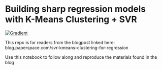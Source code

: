 # Building sharp regression models with K-Means Clustering + SVR

[![Gradient](https://assets.paperspace.io/img/gradient-badge.svg)](https://console.paperspace.com/ml-showcase/notebook/rc67u9y80crj7ym?file=Machine_Translation.ipynb)

This repo is for readers from the blogpost linked here:  
blog.paperspace.com/svr-kmeans-clustering-for-regression

Use this notebook to follow along and reproduce the materials found in the blog
